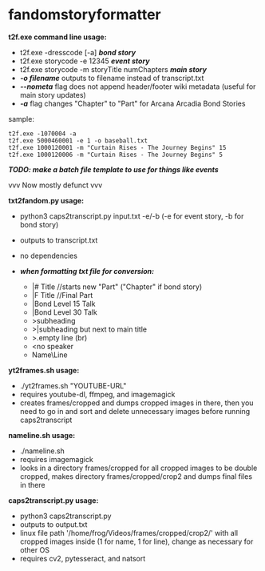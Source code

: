 # fandomstoryformatter

**t2f.exe command line usage:**
* t2f.exe -dresscode [-a] ***bond story***
* t2f.exe storycode -e 12345 ***event story***
* t2f.exe storycode -m storyTitle numChapters ***main story***
* ***-o filename*** outputs to filename instead of transcript.txt
* ***--nometa*** flag does not append header/footer wiki metadata (useful for main story updates)
* ***-a*** flag changes "Chapter" to "Part" for Arcana Arcadia Bond Stories

sample:
```
t2f.exe -1070004 -a
t2f.exe 5000460001 -e 1 -o baseball.txt
t2f.exe 1000120001 -m "Curtain Rises - The Journey Begins" 15
t2f.exe 1000120006 -m "Curtain Rises - The Journey Begins" 5
```

***TODO: make a batch file template to use for things like events***


vvv Now mostly defunct vvv

**txt2fandom.py usage:**

* python3 caps2transcript.py input.txt -e/-b (-e for event story, -b for bond story)
* outputs to transcript.txt
* no dependencies

* ***when formatting txt file for conversion:***
  * |# Title //starts new "Part" ("Chapter" if bond story)
  * |F Title //Final Part
  * |Bond Level 15 Talk
  * |Bond Level 30 Talk
  * \>subheading
  * \>|subheading but next to main title
  * \>.empty line (br)
  * <no speaker
  * Name\Line

**yt2frames.sh usage:**
* ./yt2frames.sh "YOUTUBE-URL"
* requires youtube-dl, ffmpeg, and imagemagick
* creates frames/cropped and dumps cropped images in there, then you need to go in and sort and delete unnecessary images before running caps2transcript

**nameline.sh usage:**
* ./nameline.sh
* requires imagemagick
* looks in a directory frames/cropped for all cropped images to be double cropped, makes directory frames/cropped/crop2 and dumps final files in there

**caps2transcript.py usage:**
* python3 caps2transcript.py
* outputs to output.txt
* linux file path '/home/frog/Videos/frames/cropped/crop2/' with all cropped images inside (1 for name, 1 for line), change as necessary for other OS
* requires cv2, pytesseract, and natsort
